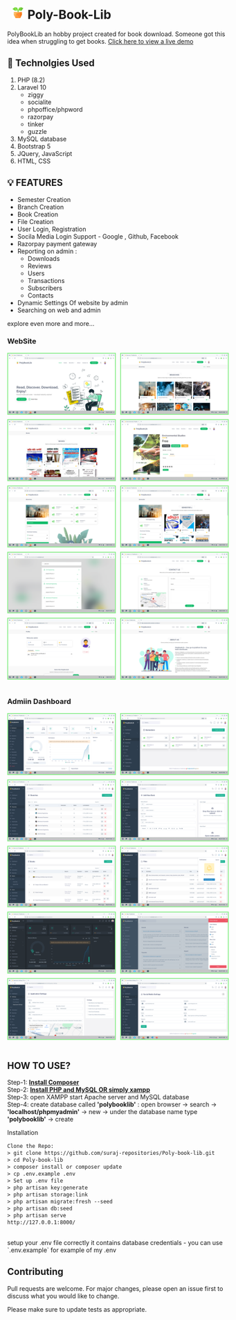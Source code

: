 
<!-- <p align="center"><a href="https://laravel.com" target="_blank"><img src="https://raw.githubusercontent.com/laravel/art/master/logo-lockup/5%20SVG/2%20CMYK/1%20Full%20Color/laravel-logolockup-cmyk-red.svg" width="400" alt="Laravel Logo"></a></p> -->
    
# <img src="public/favicon.ico" height="30" style="margin-left: 10px" alt="logo sm"> Poly-Book-Lib

<!-- // composer require tightenco/ziggy


// for showing pdf first page

```sh
composer require phpoffice/phpword
sudo apt-get install imagemagick        # on server for imagemagicks
sudo apt-get install php-imagick



# add extension to php.ini
extension=imagick.so
sudo apt install libmagickwand-dev
```

[Icons Link](https://icons8.com/icons/set/poly) -->

PolyBookLib an hobby project created for book download. Someone got this idea when struggling to get books. [Click here to view a live demo](https://polybooklib.oranbyte.com/)



## 🥏 Technolgies Used 
  1. PHP (8.2) 
  2. Laravel 10
        - ziggy
        - socialite
        - phpoffice/phpword
        - razorpay
        - tinker
        - guzzle
  3. MySQL database  
  4. Bootstrap 5
  5. JQuery, JavaScript
  6. HTML, CSS

## 💡 FEATURES 

- Semester Creation
- Branch Creation
- Book Creation
- File Creation
- User Login, Registration
- Socila Media Login Support - Google , Github, Facebook
- Razorpay payment gateway
- Reporting on admin : 
    - Downloads
    - Reviews
    - Users
    - Transactions
    - Subscribers
    - Contacts
- Dynamic Settings Of website by admin
- Searching on web and admin

explore even more and more...


### WebSite
<div style="display: flex;flex-direction: column; grid-gap: 10px;">
   <div style="display: flex; grid-gap: 10px;">
        <img src="screenshots/1.png" alt="screenshots" width="49%" style="border: 2px solid lightgreen"/>
        <img src="screenshots/2.png" alt="screenshots" width="49%" style="border: 2px solid lightgreen"/>
    </div>
   <div style="display: flex; grid-gap: 10px;">
        <img src="screenshots/3.png" alt="screenshots" width="49%" style="border: 2px solid lightgreen"/>
        <img src="screenshots/4.png" alt="screenshots" width="49%" style="border: 2px solid lightgreen"/>
    </div>
     <div style="display: flex; grid-gap: 10px;">
        <img src="screenshots/5.png" alt="screenshots" width="49%" style="border: 2px solid lightgreen"/>
        <img src="screenshots/6.png" alt="screenshots" width="49%" style="border: 2px solid lightgreen"/>
    </div>
     <div style="display: flex; grid-gap: 10px;">
        <img src="screenshots/7.png" alt="screenshots" width="49%" style="border: 2px solid lightgreen"/>
        <img src="screenshots/8.png" alt="screenshots" width="49%" style="border: 2px solid lightgreen"/>
    </div>
     <div style="display: flex; grid-gap: 10px;">
        <img src="screenshots/9.png" alt="screenshots" width="49%" style="border: 2px solid lightgreen"/>
        <img src="screenshots/10.png" alt="screenshots" width="49%" style="border: 2px solid lightgreen"/>
    </div>
</div>
<br>



### Admiin Dashboard
<div style="display: flex;flex-direction: column; grid-gap: 10px;">
   <div style="display: flex; grid-gap: 10px;">
        <img src="screenshots/a1.png" alt="screenshots" width="49%" style="border: 2px solid lightgreen"/>
        <img src="screenshots/a2.png" alt="screenshots" width="49%" style="border: 2px solid lightgreen"/>
    </div>
   <div style="display: flex; grid-gap: 10px;">
        <img src="screenshots/a3.png" alt="screenshots" width="49%" style="border: 2px solid lightgreen"/>
        <img src="screenshots/a4.png" alt="screenshots" width="49%" style="border: 2px solid lightgreen"/>
    </div>
     <div style="display: flex; grid-gap: 10px;">
        <img src="screenshots/a5.png" alt="screenshots" width="49%" style="border: 2px solid lightgreen"/>
        <img src="screenshots/a6.png" alt="screenshots" width="49%" style="border: 2px solid lightgreen"/>
    </div>
     <div style="display: flex; grid-gap: 10px;">
        <img src="screenshots/a7.png" alt="screenshots" width="49%" style="border: 2px solid lightgreen"/>
        <img src="screenshots/a8.png" alt="screenshots" width="49%" style="border: 2px solid lightgreen"/>
    </div>
     <div style="display: flex; grid-gap: 10px;">
        <img src="screenshots/a9.png" alt="screenshots" width="49%" style="border: 2px solid lightgreen"/>
        <img src="screenshots/a10.png" alt="screenshots" width="49%" style="border: 2px solid lightgreen"/>
    </div>
</div>
<br>

## HOW TO USE?


 Step-1: **[Install Composer](https://getcomposer.org/)** <br>
 Step-2: **[Install PHP and MySQL OR simply xampp](https://www.apachefriends.org/download.html)**<br>
 Step-3: open XAMPP start Apache server and MySQL database<br>
 Step-4: create database called <b>'polybooklib'</b> : open browser -> search -> <b>'localhost/phpmyadmin'</b> -> new -> under the database name type <b>'polybooklib'</b> -> create<br>

Installation

    Clone the Repo:
    > git clone https://github.com/suraj-repositories/Poly-book-lib.git
    > cd Poly-book-lib
    > composer install or composer update
    > cp .env.example .env
    > Set up .env file
    > php artisan key:generate
    > php artisan storage:link
    > php artisan migrate:fresh --seed
    > php artisan db:seed
    > php artisan serve
    http://127.0.0.1:8000/

<br>
setup your .env file correctly it contains database credentials - you can use `.env.example` for example of my .env


## Contributing

Pull requests are welcome. For major changes, please open an issue first
to discuss what you would like to change.

Please make sure to update tests as appropriate.

